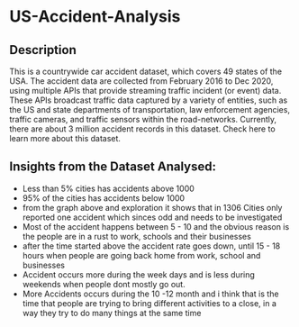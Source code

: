 # US-Accident-Analysis
## Description
This is a countrywide car accident dataset, which covers 49 states of the USA. The accident data are collected from February 2016 to Dec 2020, using multiple APIs that provide streaming traffic incident (or event) data. These APIs broadcast traffic data captured by a variety of entities, such as the US and state departments of transportation, law enforcement agencies, traffic cameras, and traffic sensors within the road-networks. Currently, there are about 3 million accident records in this dataset. Check here to learn more about this dataset.

## Insights from the Dataset Analysed:
 
- Less than 5% cities has accidents above 1000
- 95% of the cities has accidents below 1000
- from the graph above and exploration it shows that in 1306 Cities only reported one accident which sinces odd and needs to be investigated
- Most of the accident happens between 5 - 10 and the obvious reason is the people are in a rust to work, schools and their businesses
- after the time started above the accident rate goes down, until 15 - 18 hours when people are going back home from work, school and businesses
- Accident occurs more during the week days and is less during weekends when people dont mostly go out.
- More Accidents occurs during the 10 -12 month and i think that is the time that people are trying to bring different activities to a close, in a way they try to do many things at the same time
